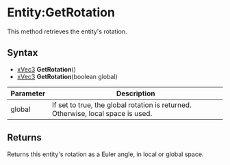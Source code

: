 # Entity:GetRotation

This method retrieves the entity's rotation.

## Syntax

- [xVec3](xVec3.md) **GetRotation**()
- [xVec3](xVec3.md) **GetRotation**(boolean global)

| Parameter | Description |
| --- | --- |
| global | If set to true, the global rotation is returned. Otherwise, local space is used. |

## Returns

Returns this entity's rotation as a Euler angle, in local or global space.
